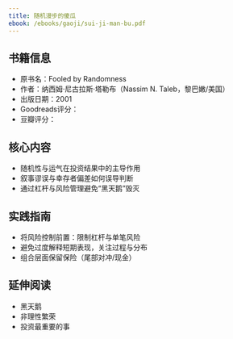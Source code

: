 ```yaml
---
title: 随机漫步的傻瓜
ebook: /ebooks/gaoji/sui-ji-man-bu.pdf
---
```

## 书籍信息
- 原书名：Fooled by Randomness
- 作者：纳西姆·尼古拉斯·塔勒布（Nassim N. Taleb，黎巴嫩/美国）
- 出版日期：2001
- Goodreads评分：
- 豆瓣评分：

## 核心内容
- 随机性与运气在投资结果中的主导作用
- 叙事谬误与幸存者偏差如何误导判断
- 通过杠杆与风险管理避免“黑天鹅”毁灭

## 实践指南
- 将风险控制前置：限制杠杆与单笔风险
- 避免过度解释短期表现，关注过程与分布
- 组合层面保留保险（尾部对冲/现金）

## 延伸阅读
- 黑天鹅
- 非理性繁荣
- 投资最重要的事
